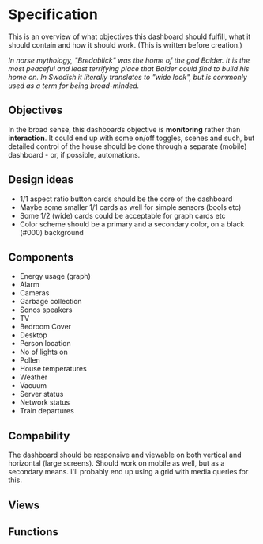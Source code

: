 # Specification
This is an overview of what objectives this dashboard should fulfill, what it should contain and how it should work. (This is written before creation.)

*In norse mythology, "Bredablick" was the home of the god Balder. It is the most peaceful and least terrifying place that Balder could find to build his home on. In Swedish it literally translates to "wide look", but is commonly used as a term for being broad-minded.*

## Objectives
In the broad sense, this dashboards objective is __monitoring__ rather than __interaction__. It could end up with some on/off toggles, scenes and such, but detailed control of the house should be done through a separate (mobile) dashboard - or, if possible, automations.

## Design ideas
- 1/1 aspect ratio button cards should be the core of the dashboard
- Maybe some smaller 1/1 cards as well for simple sensors (bools etc)
- Some 1/2 (wide) cards could be acceptable for graph cards etc
- Color scheme should be a primary and a secondary color, on a black (#000) background

## Components
- Energy usage (graph)
- Alarm
- Cameras
- Garbage collection
- Sonos speakers
- TV
- Bedroom Cover
- Desktop
- Person location
- No of lights on
- Pollen
- House temperatures
- Weather
- Vacuum
- Server status 
- Network status
- Train departures

## Compability
The dashboard should be responsive and viewable on both vertical and horizontal (large screens). Should work on mobile as well, but as a secondary means. I'll probably end up using a grid with media queries for this.


## Views

## Functions